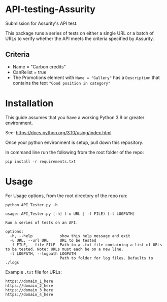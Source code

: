 # API-testing-Assurity
Submission for Assurity's API test.

This package runs a series of tests on either a single URL or a batch of URLs to verify whether the API meets the criteria specified by Assurity.

## Criteria


- Name = "Carbon credits"
- CanRelist = true
- The Promotions element with ``Name = "Gallery"`` has a ``Description`` that contains the text ``"Good position in category"``



# Installation
This guide assumes that you have a working Python 3.9 or greater environment.

See: https://docs.python.org/3.10/using/index.html

Once your python environment is setup, pull down this repository.

In command line run the following from the root folder of the repo:

``pip install -r requirements.txt``


# Usage

For Usage options, from the root directory of the repo run:

``python API_Tester.py -h``

```
usage: API_Tester.py [-h] (-u URL | -f FILE) [-l LOGPATH]

Run a series of tests on an API.

options:
  -h, --help            show this help message and exit
  -u URL, --url URL     URL to be tested
  -f FILE, --file FILE  Path to a .txt file containing a list of URLs to be tested. Note: URLs must each be on a new line.
  -l LOGPATH, --logpath LOGPATH
                        Path to folder for log files. Defaults to ./logs
```

Example ``.txt`` file for URLs:

```
https://domain_1_here
https://domain_2_here
https://domain_3_here
https://domain_4_here
```